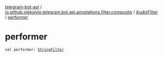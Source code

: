 [telegram-bot-api](../../index.md) / [io.github.oleksivio.telegram.bot.api.annotations.filter.composite](../index.md) / [AudioFilter](index.md) / [performer](./performer.md)

# performer

`val performer: `[`StringFilter`](../../io.github.oleksivio.telegram.bot.api.annotations.filter.primitive/-string-filter/index.md)